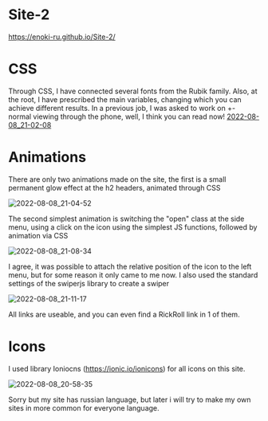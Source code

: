 # Site-2
https://enoki-ru.github.io/Site-2/
# CSS
Through CSS, I have connected several fonts from the Rubik family. Also, at the root, I have prescribed the main variables, changing which you can achieve different results. In a previous job, I was asked to work on +- normal viewing through the phone, well, I think you can read now!
[2022-08-08_21-02-08](https://user-images.githubusercontent.com/110339199/183483618-3841ea3e-e235-4a10-bb15-b81f33189a54.png)

# Animations 
There are only two animations made on the site, the first is a small permanent glow effect at the h2 headers, animated through CSS

![2022-08-08_21-04-52](https://user-images.githubusercontent.com/110339199/183484016-d803958f-a332-404f-b984-ad7193331a04.png)

The second simplest animation is switching the "open" class at the side menu, using a click on the icon using the simplest JS functions, followed by animation via CSS

![2022-08-08_21-08-34](https://user-images.githubusercontent.com/110339199/183484546-ffa2214a-3401-48b7-bb5d-caa14d01a1b1.png)

I agree, it was possible to attach the relative position of the icon to the left menu, but for some reason it only came to me now. I also used the standard settings of the swiperjs library to create a swiper

![2022-08-08_21-11-17](https://user-images.githubusercontent.com/110339199/183485033-5ea08e23-2da6-4f17-92bd-e11d71a46c52.png)

All links are useable, and you can even find a RickRoll link in 1 of them.
# Icons
I used library Ioniocns (https://ionic.io/ionicons) for all icons on this site.

![2022-08-08_20-58-35](https://user-images.githubusercontent.com/110339199/183483062-51aff153-6463-4fc5-b055-35770ecc58cc.png)

Sorry but my site has russian language, but later i will try to make my own sites in more common for everyone language.
